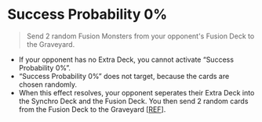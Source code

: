 # Success Probability 0%

> Send 2 random Fusion Monsters from your opponent's Fusion Deck to the Graveyard.

*   If your opponent has no Extra Deck, you cannot activate “Success Probability 0%”.
*   “Success Probability 0%” does not target, because the cards are chosen randomly.
*   When this effect resolves, your opponent seperates their Extra Deck into the Synchro Deck and the Fusion Deck. You then send 2 random cards from the Fusion Deck to the Graveyard \[[REF](https://www.pojo.biz/board/showthread.php?t=812022)\].
